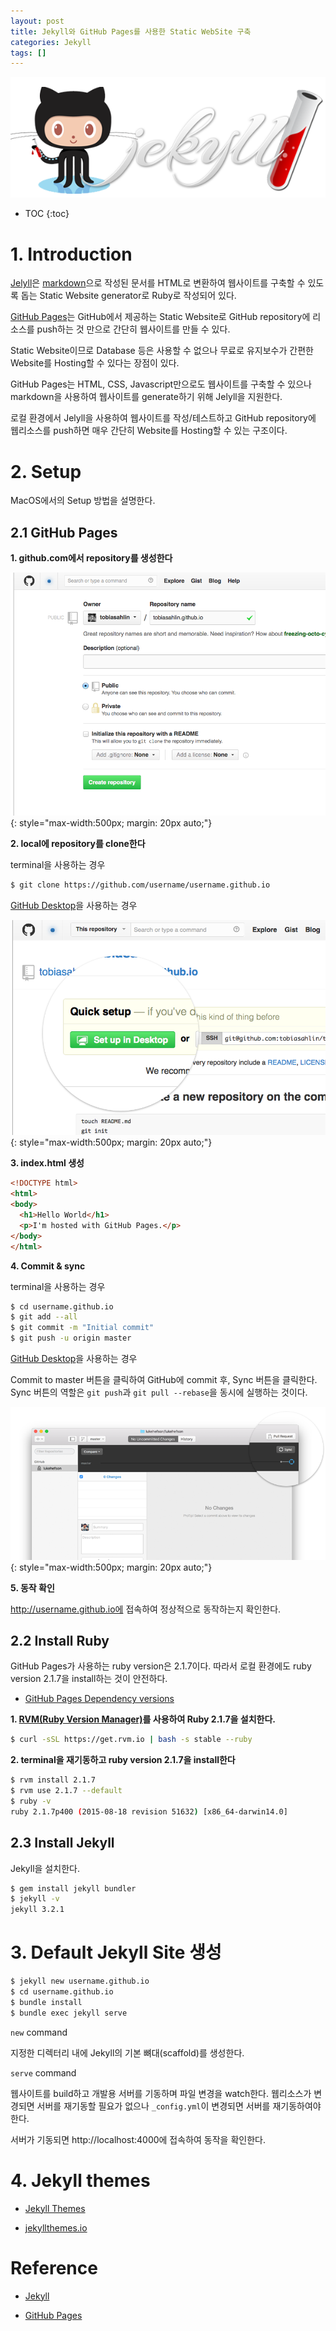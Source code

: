 ```yaml
---
layout: post
title: Jekyll와 GitHub Pages를 사용한 Static WebSite 구축
categories: Jekyll
tags: []
---
```


![jekyll Logo](/img/jekyll.png)

* TOC
{:toc}

# 1. Introduction

[Jelyll](http://jekyllrb.com/)은 [markdown](https://daringfireball.net/projects/markdown/)으로 작성된 문서를 HTML로 변환하여 웹사이트를 구축할 수 있도록 돕는 Static Website generator로 Ruby로 작성되어 있다.

[GitHub Pages](https://pages.github.com/)는 GitHub에서 제공하는 Static Website로 GitHub repository에 리소스를 push하는 것 만으로 간단히 웹사이트를 만들 수 있다.

Static Website이므로 Database 등은 사용할 수 없으나 무료로 유지보수가 간편한 Website를 Hosting할 수 있다는 장점이 있다.

GitHub Pages는 HTML, CSS, Javascript만으로도 웹사이트를 구축할 수 있으나 markdown을 사용하여 웹사이트를 generate하기 위해 Jelyll을 지원한다.

로컬 환경에서 Jelyll을 사용하여 웹사이트를 작성/테스트하고 GitHub repository에 웹리소스를 push하면 매우 간단히 Website를 Hosting할 수 있는 구조이다.

# 2. Setup

MacOS에서의 Setup 방법을 설명한다.

## 2.1 GitHub Pages

**1. github.com에서 repository를 생성한다**

![Repository 생성](/img/user-repo.png)
{: style="max-width:500px; margin: 20px auto;"}

**2. local에 repository를 clone한다**

terminal을 사용하는 경우

```bash
$ git clone https://github.com/username/username.github.io
```

[GitHub Desktop](https://central.github.com/mac/latest)을 사용하는 경우

![clone repository](/img/setup-in-desktop.png)
{: style="max-width:500px; margin: 20px auto;"}

**3. index.html 생성**

```html
<!DOCTYPE html>
<html>
<body>
  <h1>Hello World</h1>
  <p>I'm hosted with GitHub Pages.</p>
</body>
</html>
```

**4. Commit & sync**

terminal을 사용하는 경우

```bash
$ cd username.github.io
$ git add --all
$ git commit -m "Initial commit"
$ git push -u origin master
```

[GitHub Desktop](https://central.github.com/mac/latest)을 사용하는 경우

Commit to master 버튼을 클릭하여 GitHub에 commit 후, Sync 버튼을 클릭한다. Sync 버튼의 역할은 `git push`과 `git pull --rebase`을 동시에 실행하는 것이다.

![Commit & sync](/img/sync-mac.png)
{: style="max-width:500px; margin: 20px auto;"}

**5. 동작 확인**

http://username.github.io에 접속하여 정상적으로 동작하는지 확인한다.

## 2.2 Install Ruby

GitHub Pages가 사용하는 ruby version은 2.1.7이다. 따라서 로컬 환경에도 ruby version 2.1.7을 install하는 것이 안전하다.

- [GitHub Pages Dependency versions](https://pages.github.com/versions/)

**1. [RVM(Ruby Version Manager)](https://rvm.io/)를 사용하여 Ruby 2.1.7을 설치한다.**

```bash
$ curl -sSL https://get.rvm.io | bash -s stable --ruby
```

**2. terminal을 재기동하고 ruby version 2.1.7을 install한다**

```bash
$ rvm install 2.1.7
$ rvm use 2.1.7 --default
$ ruby -v
ruby 2.1.7p400 (2015-08-18 revision 51632) [x86_64-darwin14.0]
```

## 2.3 Install Jekyll

Jekyll을 설치한다.

```bash
$ gem install jekyll bundler
$ jekyll -v
jekyll 3.2.1
```

# 3. Default Jekyll Site 생성

```bash
$ jekyll new username.github.io
$ cd username.github.io
$ bundle install
$ bundle exec jekyll serve
```

`new` command

지정한 디렉터리 내에 Jekyll의 기본 뼈대(scaffold)를 생성한다.

`serve` command

웹사이트를 build하고 개발용 서버를 기동하며 파일 변경을 watch한다. 웹리소스가 변경되면 서버를 재기동할 필요가 없으나 `_config.yml`이 변경되면 서버를 재기동하여야 한다.

서버가 기동되면 http://localhost:4000에 접속하여 동작을 확인한다.

# 4. Jekyll themes

- [Jekyll Themes](http://jekyllthemes.org/)

- [jekyllthemes.io](https://jekyllthemes.io/)

# Reference

- [Jekyll](https://jekyllrb.com/)

- [GitHub Pages](https://pages.github.com/)
